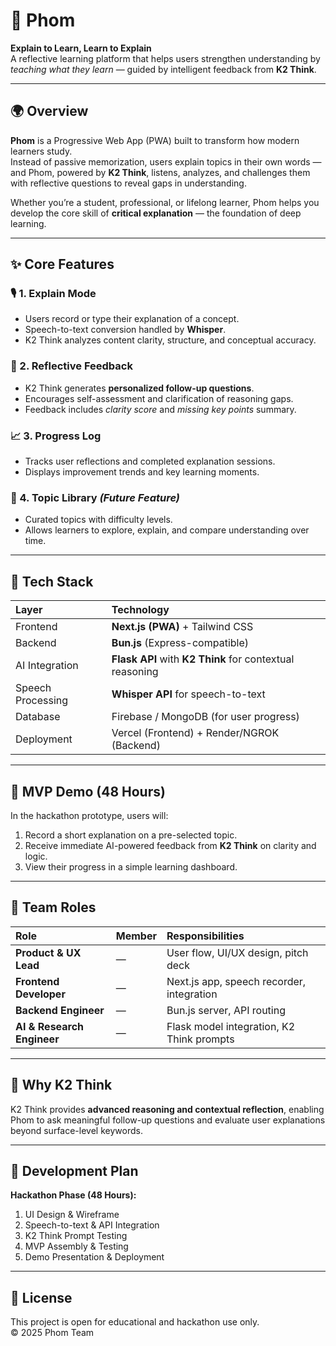 # 🧠 Phom

**Explain to Learn, Learn to Explain**  
A reflective learning platform that helps users strengthen understanding by _teaching what they learn_ — guided by intelligent feedback from **K2 Think**.

---

## 🌍 Overview

**Phom** is a Progressive Web App (PWA) built to transform how modern learners study.  
Instead of passive memorization, users explain topics in their own words — and Phom, powered by **K2 Think**, listens, analyzes, and challenges them with reflective questions to reveal gaps in understanding.

Whether you’re a student, professional, or lifelong learner, Phom helps you develop the core skill of **critical explanation** — the foundation of deep learning.

---

## ✨ Core Features

### 🎙️ 1. Explain Mode

- Users record or type their explanation of a concept.
- Speech-to-text conversion handled by **Whisper**.
- K2 Think analyzes content clarity, structure, and conceptual accuracy.

### 💬 2. Reflective Feedback

- K2 Think generates **personalized follow-up questions**.
- Encourages self-assessment and clarification of reasoning gaps.
- Feedback includes _clarity score_ and _missing key points_ summary.

### 📈 3. Progress Log

- Tracks user reflections and completed explanation sessions.
- Displays improvement trends and key learning moments.

### 🧩 4. Topic Library _(Future Feature)_

- Curated topics with difficulty levels.
- Allows learners to explore, explain, and compare understanding over time.

---

## 🧱 Tech Stack

| Layer             | Technology                                               |
| :---------------- | :------------------------------------------------------- |
| Frontend          | **Next.js (PWA)** + Tailwind CSS                         |
| Backend           | **Bun.js** (Express-compatible)                          |
| AI Integration    | **Flask API** with **K2 Think** for contextual reasoning |
| Speech Processing | **Whisper API** for speech-to-text                       |
| Database          | Firebase / MongoDB (for user progress)                   |
| Deployment        | Vercel (Frontend) + Render/NGROK (Backend)               |

---

## 🚀 MVP Demo (48 Hours)

In the hackathon prototype, users will:

1. Record a short explanation on a pre-selected topic.
2. Receive immediate AI-powered feedback from **K2 Think** on clarity and logic.
3. View their progress in a simple learning dashboard.

---

## 👥 Team Roles

| Role                       | Member | Responsibilities                          |
| :------------------------- | :----- | :---------------------------------------- |
| **Product & UX Lead**      | —      | User flow, UI/UX design, pitch deck       |
| **Frontend Developer**     | —      | Next.js app, speech recorder, integration |
| **Backend Engineer**       | —      | Bun.js server, API routing                |
| **AI & Research Engineer** | —      | Flask model integration, K2 Think prompts |

---

## 🧩 Why K2 Think

K2 Think provides **advanced reasoning and contextual reflection**, enabling Phom to ask meaningful follow-up questions and evaluate user explanations beyond surface-level keywords.

---

## 📅 Development Plan

**Hackathon Phase (48 Hours):**

1. UI Design & Wireframe
2. Speech-to-text & API Integration
3. K2 Think Prompt Testing
4. MVP Assembly & Testing
5. Demo Presentation & Deployment

---

## 📜 License

This project is open for educational and hackathon use only.  
© 2025 Phom Team
